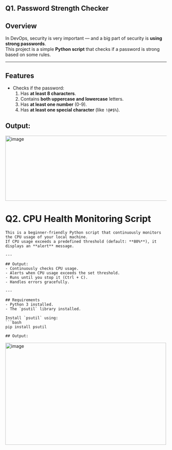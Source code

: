 ## Q1. Password Strength Checker

  ## Overview
  In DevOps, security is very important — and a big part of security is **using strong passwords**.  
  This project is a simple **Python script** that checks if a password is strong based on some rules.
  
  ---
  
  ## Features
  - Checks if the password:
    1. Has **at least 8 characters**.
    2. Contains **both uppercase and lowercase** letters.
    3. Has **at least one number** (0-9).
    4. Has **at least one special character** (like `!@#$%`).
   
  ## Output:
  <img width="777" height="203" alt="image" src="https://github.com/user-attachments/assets/9a8b4f30-7890-4ddd-9f60-1181bd4fd836" />



# Q2. CPU Health Monitoring Script

    This is a beginner-friendly Python script that continuously monitors the CPU usage of your local machine.  
    If CPU usage exceeds a predefined threshold (default: **80%**), it displays an **alert** message.
    
    ---
    
    ## Output:
    - Continuously checks CPU usage.
    - Alerts when CPU usage exceeds the set threshold.
    - Runs until you stop it (Ctrl + C).
    - Handles errors gracefully.
    
    ---
    
    ## Requirements
    - Python 3 installed.
    - The `psutil` library installed.
    
    Install `psutil` using:
    ```bash
    pip install psutil
  
    ## Output:
   <img width="502" height="318" alt="image" src="https://github.com/user-attachments/assets/c5f20880-483e-4df3-bc00-acfc8fe6b112" />


      



